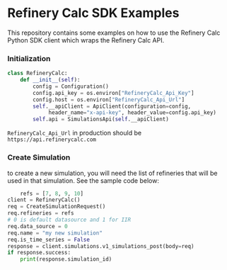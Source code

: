 # Refinery Calc SDK Examples

This repository contains some examples on how to use the Refinery Calc Python SDK client which wraps the Refinery Calc API.

### Initialization

```python
class RefineryCalc:
    def __init__(self):
        config = Configuration()
        config.api_key = os.environ["RefineryCalc_Api_Key"]
        config.host = os.environ["RefineryCalc_Api_Url"]
        self.__apiClient = ApiClient(configuration=config, 
             header_name="x-api-key", header_value=config.api_key)
        self.api = SimulationsApi(self.__apiClient)
```
`RefineryCalc_Api_Url` in production should be `https://api.refinerycalc.com`

### Create Simulation
to create a new simulation, you will need the list of refineries that will be used in that simulation. See the sample code below:

```python
    refs = [7, 8, 9, 10]
client = RefineryCalc()
req = CreateSimulationRequest()
req.refineries = refs
# 0 is default datasource and 1 for IIR
req.data_source = 0
req.name = "my new simulation"
req.is_time_series = False
response = client.simulations.v1_simulations_post(body=req)
if response.success:
    print(response.simulation_id)
```
